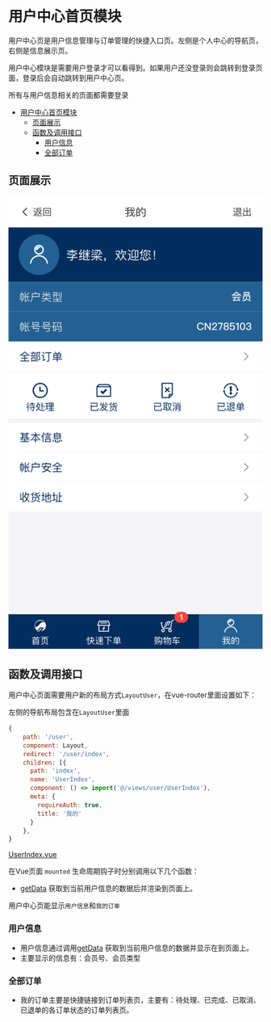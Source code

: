 # 用户中心首页模块

用户中心页是用户信息管理与订单管理的快捷入口页。左侧是个人中心的导航页，右侧是信息展示页。

用户中心模块是需要用户登录才可以看得到。如果用户还没登录则会跳转到登录页面，登录后会自动跳转到用户中心页。

所有与用户信息相关的页面都需要登录

<!-- TOC -->

- [用户中心首页模块](#用户中心首页模块)
  - [页面展示](#页面展示)
  - [函数及调用接口](#函数及调用接口)
    - [用户信息](#用户信息)
    - [全部订单](#全部订单)

<!-- /TOC -->

## 页面展示

![image](./images/userIndex.png)

## 函数及调用接口

用户中心页面需要用户新的布局方式`LayoutUser`，在vue-router里面设置如下：

左侧的导航布局包含在`LayoutUser`里面

```js
{
    path: '/user',
    component: Layout,
    redirect: '/user/index',
    children: [{
      path: 'index',
      name: 'UserIndex',
      component: () => import('@/views/user/UserIndex'),
      meta: {
        requireAuth: true,
        title: '我的'
      }
    },
}
```

[UserIndex.vue](https://gitlab.kyani.cn/kyani-inc/kyani-shop-mobile/blob/master/src/views/user/UserIndex.vue)

在Vue页面 `mounted` 生命周期钩子时分别调用以下几个函数：
- [getData](https://gitlab.kyani.cn/kyani-inc/kyani-shop-mobile/blob/master/src/views/user/UserIndex.vue#L68) 获取到当前用户信息的数据后并渲染到页面上。

用户中心页能显示`用户信息`和`我的订单`

### 用户信息
- 用户信息通过调用[getData](https://gitlab.kyani.cn/kyani-inc/kyani-shop-mobile/blob/master/src/views/user/UserIndex.vue#L66) 获取到当前用户信息的数据并显示在到页面上。
- 主要显示的信息有：会员号、会员类型

### 全部订单
- 我的订单主要是快捷链接到订单列表页，主要有：待处理、已完成、已取消、已退单的各订单状态的订单列表页。